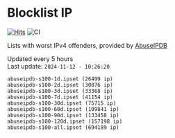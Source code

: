 # Blocklist IP

[![Hits](https://hits.seeyoufarm.com/api/count/incr/badge.svg?url=https%3A%2F%2Fgithub.com%2Fborestad%2Fblocklist-ip%2F&count_bg=%2379C83D&title_bg=%23555555&icon=&icon_color=%23E7E7E7&title=hits&edge_flat=false)](https://hits.seeyoufarm.com)  ![CI](https://img.shields.io/github/workflow/status/borestad/blocklist-ip/CI?style=flat-square)

Lists with worst IPv4 offenders, provided by [AbuseIPDB](https://www.abuseipdb.com/)

<!-- FOOTER-PLACEHOLDER -->
Updated every 5 hours<br>
Last update: `2024-11-12 - 10:26:20`
```
abuseipdb-s100-1d.ipset (26499 ip)
abuseipdb-s100-2d.ipset (30876 ip)
abuseipdb-s100-3d.ipset (33368 ip)
abuseipdb-s100-7d.ipset (41154 ip)
abuseipdb-s100-30d.ipset (75715 ip)
abuseipdb-s100-60d.ipset (109841 ip)
abuseipdb-s100-90d.ipset (133458 ip)
abuseipdb-s100-120d.ipset (157198 ip)
abuseipdb-s100-all.ipset (694189 ip)
```
